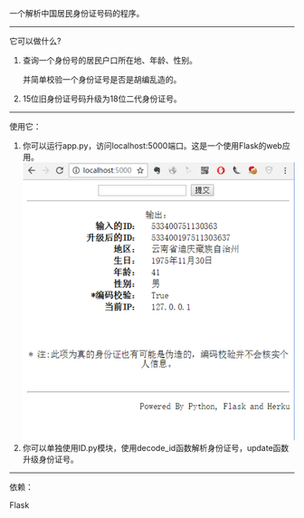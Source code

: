 一个解析中国居民身份证号码的程序。

-----------------------------------

它可以做什么?

1. 查询一个身份号的居民户口所在地、年龄、性别。

   并简单校验一个身份证号是否是胡编乱造的。

2. 15位旧身份证号码升级为18位二代身份证号。

------------------------------

使用它：

1. 你可以运行app.py，访问localhost:5000端口。这是一个使用Flask的web应用。 ![screenshot](screenshot.png)
2. 你可以单独使用ID.py模块，使用decode_id函数解析身份证号，update函数升级身份证号。

-----------------

依赖：

Flask

